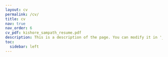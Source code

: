 ```yaml
---
layout: cv
permalink: /cv/
title: cv
nav: true
nav_order: 6
cv_pdf: kishore_sampath_resume.pdf
description: This is a description of the page. You can modify it in '_pages/cv.md'. You can also change or remove the top pdf download button.
toc:
  sidebar: left
---
```

